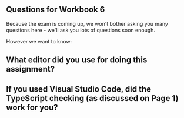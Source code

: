 ## Questions for Workbook 6

Because the exam is coming up, we won't bother asking you many questions here - we'll ask you lots of questions soon enough.

However we want to know:

## What editor did you use for doing this assignment?

## If you used Visual Studio Code, did the TypeScript checking (as discussed on Page 1) work for you?
